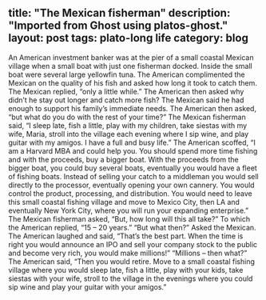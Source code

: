 title: "The Mexican fisherman"
description: "Imported from Ghost using platos-ghost."
layout: post
tags: plato-long life
category: blog
---

An American investment banker was at the pier of a small coastal Mexican village when a small boat with just one fisherman docked. Inside the small boat were several large yellowfin tuna. The American complimented the Mexican on the quality of his fish and asked how long it took to catch them.
The Mexican replied, “only a little while.”
The American then asked why didn’t he stay out longer and catch more fish?
The Mexican said he had enough to support his family’s immediate needs.
The American then asked, “but what do you do with the rest of your time?”
The Mexican fisherman said, “I sleep late, fish a little, play with my children, take siestas with my wife, Maria, stroll into the village each evening where I sip wine, and play guitar with my amigos. I have a full and busy life.”
The American scoffed, “I am a Harvard MBA and could help you. You should spend more time fishing and with the proceeds, buy a bigger boat. With the proceeds from the bigger boat, you could buy several boats, eventually you would have a fleet of fishing boats. Instead of selling your catch to a middleman you would sell directly to the processor, eventually opening your own cannery. You would control the product, processing, and distribution. You would need to leave this small coastal fishing village and move to Mexico City, then LA and eventually New York City, where you will run your expanding enterprise.”
The Mexican fisherman asked, “But, how long will this all take?”
To which the American replied, “15 – 20 years.”
“But what then?” Asked the Mexican.
The American laughed and said, “That’s the best part. When the time is right you would announce an IPO and sell your company stock to the public and become very rich, you would make millions!”
“Millions – then what?”
The American said, “Then you would retire. Move to a small coastal fishing village where you would sleep late, fish a little, play with your kids, take siestas with your wife, stroll to the village in the evenings where you could sip wine and play your guitar with your amigos.”
